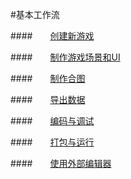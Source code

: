 #基本工作流


####&emsp;&emsp;[创建新游戏](../NewProject/zh.md)

####&emsp;&emsp;[制作游戏场景和UI](../SceneAndLayer/zh.md)

####&emsp;&emsp;[制作合图](../SpriteSheet/zh.md) 

####&emsp;&emsp;[导出数据](../Publish/zh.md) 

####&emsp;&emsp;[编码与调试](../CodeAndDebug/zh.md) 

####&emsp;&emsp;[打包与运行](../PackageAndRun/zh.md) 

####&emsp;&emsp;[使用外部编辑器](../ExternalEditor/zh.md) 
